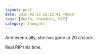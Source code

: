 ```yaml
---
layout: post
date: 2016-02-13 22:12:41 +0800
tags: [death, thoughts, RIP]
category: thoughts
---
```


And eventually, she has gone at 20 o'clock.

Real RIP this time.